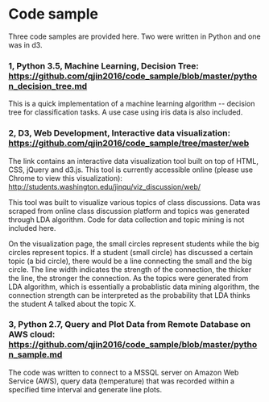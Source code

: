 # Code sample

Three code samples are provided here. Two were written in Python and one was in d3.

### 1, Python 3.5, Machine Learning, Decision Tree: https://github.com/qjin2016/code_sample/blob/master/python_decision_tree.md
This is a quick implementation of a machine learning algorithm -- decision tree for classification tasks. A use case using iris data is also included.


### 2, D3, Web Development, Interactive data visualization: https://github.com/qjin2016/code_sample/tree/master/web
The link contains an interactive data visualization tool built on top of HTML, CSS, jQuery and d3.js. This tool is currently accessible online (please use Chrome to view this visualization): http://students.washington.edu/jinqu/viz_discussion/web/ 

This tool was built to visualize various topics of class discussions. Data was scraped from online class discussion platform and topics was generated through LDA algorithm. Code for data collection and topic mining is not included here. 

On the visualization page, the small circles represent students while the big circles represent topics. If a student (small circle) has discussed a certain topic (a bid circle), there would be a line connecting the small and the big circle. The line width indicates the strength of the connection, the thicker the line, the stronger the connection. As the topics were generated from LDA algorithm, which is essentially a probablistic data mining algorithm, the connection strength can be interpreted as the probability that LDA thinks the student A talked about the topic X.


### 3, Python 2.7, Query and Plot Data from Remote Database on AWS cloud: https://github.com/qjin2016/code_sample/blob/master/python_sample.md
The code was written to connect to a MSSQL server on Amazon Web Service (AWS), query data (temperature) that was recorded within a specified time interval and generate line plots.
